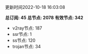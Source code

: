 更新时间2022-10-18 16:03:08

**总订阅: 45**
**总节点: 2078**
**有效节点: 342**
- v2ray节点: 187
- ssr节点: 1
- ss节点: 120
- trojan节点: 34
